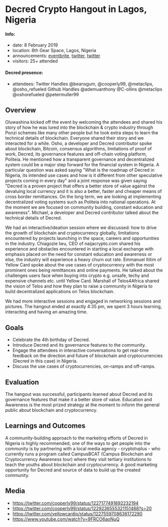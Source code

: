 # Decred Crypto Hangout in Lagos, Nigeria

#### Info:

- date: 8 February 2019
- location: 8th Gear Space, Lagos, Nigeria
- announcements: [eventbrite](https://www.eventbrite.com/e/decred-crypto-hangout-learn-about-career-opportunities-in-the-industry-tickets-91830803405), [twitter](https://twitter.com/cooperly99/status/1222929029063495680), [twitter](https://twitter.com/Telos4africa/status/1225321908939431938)
- visitors: 25+ attended

#### Decred presence:

- attendees: Twitter Handles @beansgum, @cooperly99, @metaclips, @osho\_refueled
             Github Handles @ademuanthony @C-ollins @metaclips @oshorefueled @petermuller99 

## Overview

Oluwashina kicked off the event by welcoming the attendees and shared his story of how he was lured into the blockchain & crypto industry through Ponzi schemes like many other people but he took extra steps to learn the technical details of blockchain. Everyone shared their story and we interacted for a while. Osho, a developer and Decred contributor spoke about blockchain, Bitcoin, consensus algorithms, limitations of proof of work, Decred, its governance features and off-chain voting platform, Politeia. He mentioned how a transparent governance and decentralized system could be a major step forward for the financial system in Nigeria. A particular question was asked saying "What is the roadmap of Decred in Nigeria, its intended use cases and how is it different from other speculative projects coming in every day" and a joint response was given saying "Decred is a proven project that offers a better store of value against the devaluing local currency and it is also a better, faster and cheaper means of cross border remittances. On the long term, we are looking at implementing decentralized voting systems such as Politeia into national operations. At the moment we are focused on community building, constant education and awareness". Michael, a developer and Decred contributor talked about the technical details of Decred.

We had an interactive/ideation session where we discussed: how to drive the growth of blockchain and cryptocurrency globally, limitations encountered by projects launching in the space, careers and opportunities in the industry. Chiagozie Iwu, CEO of naijacrypto.com shared his experience and obstacles encountered in starting a local exchange with emphasis placed on the need for constant education and awareness or else, the industry will experience a heavy churn out rate. Emmanuel Ititim of Yellow Card spoke about the use cases of cryptocurrency with the most prominent ones being remittances and online payments. He talked about the challenges users face when buying into crypto e.g. unsafe, techy and expensive channels etc. until Yellow Card. Marshall of Telos4Africa shared the vision of Telos and how they plan to raise a community in Nigeria to build decentralized applications on Telos blockchain.

We had more interactive sessions and engaged in networking sessions and pictures. The hangout ended at exactly 4:35 pm, we spent 3 hours learning, interacting and having an amazing time.

## Goals

- Celebrate the 4th birthday of Decred.
- Introduce Decred and its governance features to the community.
- Engage the attendees in interactive conversations to get real-time feedback on the direction and future of blockchain and cryptocurrencies (Decred in this case) in Nigeria.
- Discuss the use cases of cryptocurrencies, on-ramps and off-ramps.

## Evaluation

The hangout was successful, participants learned about Decred and its governance features that make it a better store of value. Education and Awareness is the most prized strategy at the moment to inform the general public about blockchain and cryptocurrency.

## Learnings and Outcomes

A community-building approach to the marketing efforts of Decred in Nigeria is highly recommended, one of the ways to get people into the community is by partnering with a local media agency - cryptotvplus - who currently runs a program called CampusBCAT (Campus Blockchain and Cryptocurrency Awareness tour) where they visit tertiary institutions to teach the youths about blockchain and cryptocurrency. A good marketing opportunity for Decred and source of data to build up the created community.

## Media

- https://twitter.com/cooperly99/status/1227177491892232194
- https://twitter.com/cooperly99/status/1229236555321151488?s=20
- https://twitter.com/yellowcardio/status/1227559708636172290
- https://www.youtube.com/watch?v=9FRCO6aoNuQ
